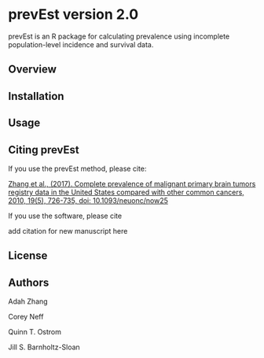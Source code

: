 
<!-- README.md is generated from README.Rmd. Please edit that file -->

# prevEst version 2.0

prevEst is an R package for calculating prevalence using incomplete
population-level incidence and survival data.

## Overview

## Installation

## Usage

## Citing prevEst

If you use the prevEst method, please cite:

[Zhang et al., (2017). Complete prevalence of malignant primary brain
tumors registry data in the United States compared with other common
cancers, 2010, 19(5), 726-735, doi:
10.1093/neuonc/now25](https://doi.org/10.1093/neuonc/now252)

If you use the software, please cite

add citation for new manuscript here

## License

## Authors

Adah Zhang

Corey Neff

Quinn T. Ostrom

Jill S. Barnholtz-Sloan
